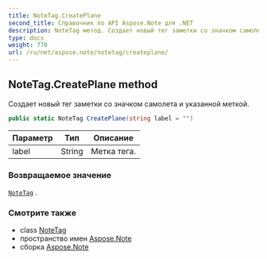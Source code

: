```yaml
---
title: NoteTag.CreatePlane
second_title: Справочник по API Aspose.Note для .NET
description: NoteTag метод. Создает новый тег заметки со значком самолета и указанной меткой.
type: docs
weight: 770
url: /ru/net/aspose.note/notetag/createplane/
---
```

## NoteTag.CreatePlane method

Создает новый тег заметки со значком самолета и указанной меткой.

```csharp
public static NoteTag CreatePlane(string label = "")
```

| Параметр | Тип | Описание |
| --- | --- | --- |
| label | String | Метка тега. |

### Возвращаемое значение

[`NoteTag`](../) .

### Смотрите также

* class [NoteTag](../)
* пространство имен [Aspose.Note](../../notetag/)
* сборка [Aspose.Note](../../../)


